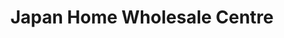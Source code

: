---
title: "Japan Home Wholesale Centre"
url: /makati/japan-home-wholesale-centre/
shop: variety store
---